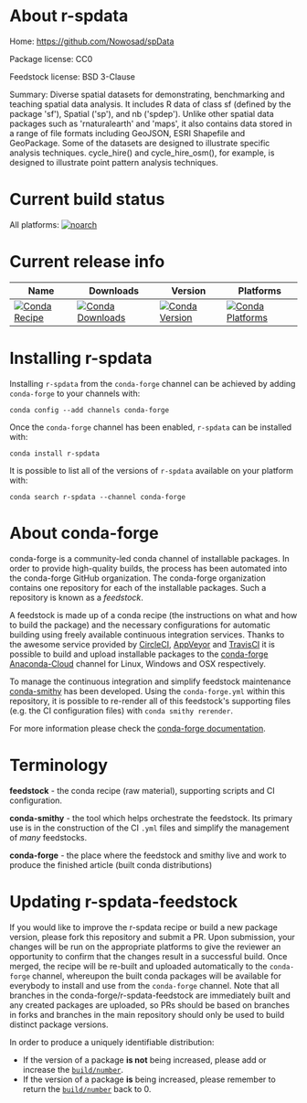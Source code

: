 About r-spdata
==============

Home: https://github.com/Nowosad/spData

Package license: CC0

Feedstock license: BSD 3-Clause

Summary: Diverse spatial datasets for demonstrating, benchmarking and teaching spatial data analysis.  It includes R data of class sf (defined by the package 'sf'), Spatial ('sp'), and nb ('spdep'). Unlike other spatial data packages such as 'rnaturalearth' and 'maps',  it also contains data stored in a range of file formats including GeoJSON, ESRI Shapefile and GeoPackage.  Some of the datasets are designed to illustrate specific analysis techniques. cycle_hire() and cycle_hire_osm(), for example, is designed to illustrate point pattern analysis techniques.



Current build status
====================

All platforms:
[![noarch](https://img.shields.io/circleci/project/github/conda-forge/r-spdata-feedstock/master.svg?label=noarch)](https://circleci.com/gh/conda-forge/r-spdata-feedstock)

Current release info
====================

| Name | Downloads | Version | Platforms |
| --- | --- | --- | --- |
| [![Conda Recipe](https://img.shields.io/badge/recipe-r--spdata-green.svg)](https://anaconda.org/conda-forge/r-spdata) | [![Conda Downloads](https://img.shields.io/conda/dn/conda-forge/r-spdata.svg)](https://anaconda.org/conda-forge/r-spdata) | [![Conda Version](https://img.shields.io/conda/vn/conda-forge/r-spdata.svg)](https://anaconda.org/conda-forge/r-spdata) | [![Conda Platforms](https://img.shields.io/conda/pn/conda-forge/r-spdata.svg)](https://anaconda.org/conda-forge/r-spdata) |

Installing r-spdata
===================

Installing `r-spdata` from the `conda-forge` channel can be achieved by adding `conda-forge` to your channels with:

```
conda config --add channels conda-forge
```

Once the `conda-forge` channel has been enabled, `r-spdata` can be installed with:

```
conda install r-spdata
```

It is possible to list all of the versions of `r-spdata` available on your platform with:

```
conda search r-spdata --channel conda-forge
```


About conda-forge
=================

conda-forge is a community-led conda channel of installable packages.
In order to provide high-quality builds, the process has been automated into the
conda-forge GitHub organization. The conda-forge organization contains one repository
for each of the installable packages. Such a repository is known as a *feedstock*.

A feedstock is made up of a conda recipe (the instructions on what and how to build
the package) and the necessary configurations for automatic building using freely
available continuous integration services. Thanks to the awesome service provided by
[CircleCI](https://circleci.com/), [AppVeyor](https://www.appveyor.com/)
and [TravisCI](https://travis-ci.org/) it is possible to build and upload installable
packages to the [conda-forge](https://anaconda.org/conda-forge)
[Anaconda-Cloud](https://anaconda.org/) channel for Linux, Windows and OSX respectively.

To manage the continuous integration and simplify feedstock maintenance
[conda-smithy](https://github.com/conda-forge/conda-smithy) has been developed.
Using the ``conda-forge.yml`` within this repository, it is possible to re-render all of
this feedstock's supporting files (e.g. the CI configuration files) with ``conda smithy rerender``.

For more information please check the [conda-forge documentation](https://conda-forge.org/docs/).

Terminology
===========

**feedstock** - the conda recipe (raw material), supporting scripts and CI configuration.

**conda-smithy** - the tool which helps orchestrate the feedstock.
                   Its primary use is in the construction of the CI ``.yml`` files
                   and simplify the management of *many* feedstocks.

**conda-forge** - the place where the feedstock and smithy live and work to
                  produce the finished article (built conda distributions)


Updating r-spdata-feedstock
===========================

If you would like to improve the r-spdata recipe or build a new
package version, please fork this repository and submit a PR. Upon submission,
your changes will be run on the appropriate platforms to give the reviewer an
opportunity to confirm that the changes result in a successful build. Once
merged, the recipe will be re-built and uploaded automatically to the
`conda-forge` channel, whereupon the built conda packages will be available for
everybody to install and use from the `conda-forge` channel.
Note that all branches in the conda-forge/r-spdata-feedstock are
immediately built and any created packages are uploaded, so PRs should be based
on branches in forks and branches in the main repository should only be used to
build distinct package versions.

In order to produce a uniquely identifiable distribution:
 * If the version of a package **is not** being increased, please add or increase
   the [``build/number``](https://conda.io/docs/user-guide/tasks/build-packages/define-metadata.html#build-number-and-string).
 * If the version of a package **is** being increased, please remember to return
   the [``build/number``](https://conda.io/docs/user-guide/tasks/build-packages/define-metadata.html#build-number-and-string)
   back to 0.
